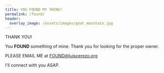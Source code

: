 ```yaml
---
title: YOU FOUND MY THING!
permalink: /found/
header:
  overlay_image: /assets/images/goat_mountain.jpg
---
```



THANK YOU!

You **FOUND** something of mine. Thank you for looking for the proper owner.

PLEASE EMAIL ME at <a href="mailto:FOUND@luiscerezo.org?subject=FOUND%20IT" >FOUND@luiscerezo.org</a> 

I'll connect with you ASAP.
